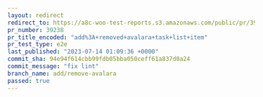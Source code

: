 ```yaml
---
layout: redirect
redirect_to: https://a8c-woo-test-reports.s3.amazonaws.com/public/pr/39238/e2e/index.html
pr_number: 39238
pr_title_encoded: "add%3A+removed+avalara+task+list+item"
pr_test_type: e2e
last_published: "2023-07-14 01:09:36 +0000"
commit_sha: 94e94f614cbb99fdb05bba050ceff61a837d0a24
commit_message: "fix lint"
branch_name: add/remove-avalara
passed: true
---
```

